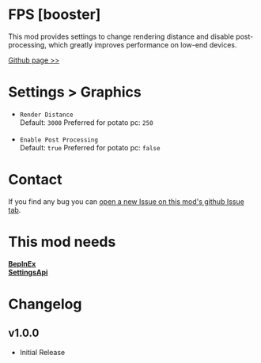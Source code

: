 # FPS [booster]
This mod provides settings to change rendering distance and disable post-processing, which greatly improves performance on low-end devices.

[Github page >>](https://github.com/KarmyDev/MuckFpsBooster)

# Settings > Graphics
- `Render Distance` <br> Default: `3000`  Preferred for potato pc: `250`
<br><br>
- `Enable Post Processing` <br> Default: `true`  Preferred for potato pc: `false`

# Contact
If you find any bug you can [open a new Issue on this mod's github Issue tab](https://github.com/KarmyDev/MuckFpsBooster/issues).

# This mod needs
[**BepInEx**](https://muck.thunderstore.io/package/BepInEx/BepInExPack_Muck/)<br>
[**SettingsApi**](https://muck.thunderstore.io/package/Terrain/SettingsApi/)

# Changelog
## v1.0.0
- Initial Release
